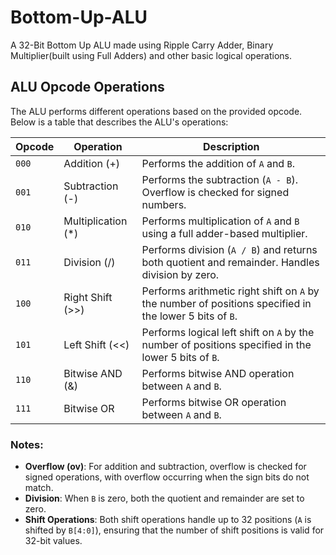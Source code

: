 # Bottom-Up-ALU

A 32-Bit Bottom Up ALU made using Ripple Carry Adder, Binary Multiplier(built using Full Adders) and other basic logical operations.

## ALU Opcode Operations

The ALU performs different operations based on the provided opcode. Below is a table that describes the ALU's operations:

| Opcode          | Operation        | Description                                                                 |
|-----------------|------------------|-----------------------------------------------------------------------------|
| `000`           | Addition (+)     | Performs the addition of `A` and `B`.                                         |
| `001`           | Subtraction (-)  | Performs the subtraction (`A - B`). Overflow is checked for signed numbers.  |
| `010`           | Multiplication (*) | Performs multiplication of `A` and `B` using a full adder-based multiplier. |
| `011`           | Division (/)     | Performs division (`A / B`) and returns both quotient and remainder. Handles division by zero. |
| `100`           | Right Shift (>>) | Performs arithmetic right shift on `A` by the number of positions specified in the lower 5 bits of `B`. |
| `101`           | Left Shift (<<)  | Performs logical left shift on `A` by the number of positions specified in the lower 5 bits of `B`. |
| `110`           | Bitwise AND (&)  | Performs bitwise AND operation between `A` and `B`.                          |
| `111`           | Bitwise OR       | Performs bitwise OR operation between `A` and `B`.                           |

### Notes:
- **Overflow (ov)**: For addition and subtraction, overflow is checked for signed operations, with overflow occurring when the sign bits do not match.
- **Division**: When `B` is zero, both the quotient and remainder are set to zero.
- **Shift Operations**: Both shift operations handle up to 32 positions (`A` is shifted by `B[4:0]`), ensuring that the number of shift positions is valid for 32-bit values.


